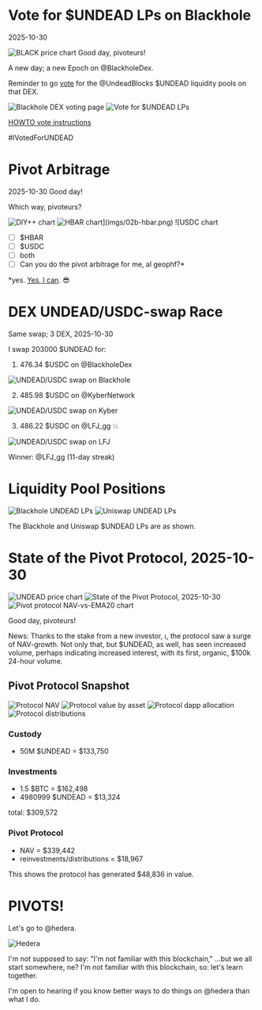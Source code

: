 # Vote for $UNDEAD LPs on Blackhole 

2025-10-30 

![BLACK price chart](imgs/01a-black.png) Good day, pivoteurs! 

A new day; a new Epoch on @BlackholeDex. 

Reminder to go [vote](https://blackhole.xyz/vote) for the @UndeadBlocks $UNDEAD liquidity pools on that DEX. 

![Blackhole DEX voting page](imgs/01b-vote.png) 
![Vote for $UNDEAD LPs](imgs/01c-voted.png) 

[HOWTO vote instructions](https://x.com/pivocateur/status/1945637734682341791) 

#IVotedForUNDEAD 

# Pivot Arbitrage 

2025-10-30 Good day! 

Which way, pivoteurs? 

![DIY++ chart](imgs/02a-diy.png) 
![$HBAR chart](imgs/02b-hbar.png) 
![$USDC chart](imgs/02c-usdc.png) 

- [ ] $HBAR 
- [ ] $USDC 
- [ ] both 
- [ ] Can you do the pivot arbitrage for me, al geophf?* 

*yes. [Yes, I can](https://pivoteur.github.io/diy.html?t1=HBAR&t2=USDC). 😎 



# DEX UNDEAD/USDC-swap Race 

Same swap; 3 DEX, 2025-10-30 

I swap 203000 $UNDEAD for: 

1. 476.34 $USDC on @BlackholeDex 

![UNDEAD/USDC swap on Blackhole](imgs/03a-blackhole.png) 

2. 485.98 $USDC on @KyberNetwork 

![UNDEAD/USDC swap on Kyber](imgs/03b-kyber.png) 

3. 486.22 $USDC on @LFJ_gg 💥 

![UNDEAD/USDC swap on LFJ](imgs/03c-lfj.png) 


Winner: @LFJ_gg (11-day streak) 

# Liquidity Pool Positions 

![Blackhole UNDEAD LPs](imgs/04a-blackhole-lps.png) 
![Uniswap UNDEAD LPs](imgs/04b-uniswap-lps.png) 

The Blackhole and Uniswap $UNDEAD LPs are as shown. 

# State of the Pivot Protocol, 2025-10-30 

![UNDEAD price chart](imgs/05a-undead-100k.png) 
![State of the Pivot Protocol, 2025-10-30](imgs/05b-assets.png) 
![Pivot protocol NAV-vs-EMA20 chart](imgs/05c-ema.png) 


Good day, pivoteurs! 

News: Thanks to the stake from a new investor, ι, the protocol saw a surge of NAV-growth. Not only that, but $UNDEAD, as well, has seen increased volume, perhaps indicating increased interest, with its first, organic, $100k 24-hour volume. 

## Pivot Protocol Snapshot 

![Protocol NAV](imgs/06a-nav.png) 
![Protocol value by asset](imgs/06b-by-asset.png) 
![Protocol dapp allocation](imgs/06c-by-dapp.png) 
![Protocol distributions](imgs/06d-dists.png) 

### Custody 

* 50M $UNDEAD = $133,750 

### Investments 

* 1.5 $BTC = $162,498 
* 4980999 $UNDEAD = $13,324 

total: $309,572 


### Pivot Protocol 

* NAV = $339,442 
* reinvestments/distributions = $18,967 

This shows the protocol has generated $48,836 in value. 

# PIVOTS!

Let's go to @hedera.

![Hedera](imgs/07-hedera.png)

I'm not supposed to say: "I'm not familiar with this blockchain," ...but we all start somewhere, ne? I'm not familiar with this blockchain, so: let's learn together.

I'm open to hearing if you know better ways to do things on @hedera than what I do.
